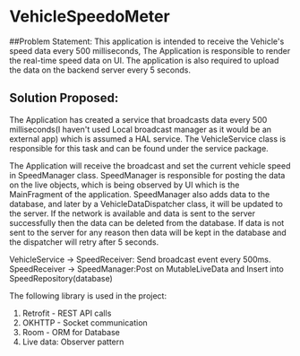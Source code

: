 # VehicleSpeedoMeter
##Problem Statement:
    This application is intended to receive the Vehicle's speed data every 500 milliseconds, The Application is responsible to
    render the real-time speed data on UI. The application is also required to upload the data on the backend server every 5 seconds.

## Solution Proposed:
The Application has created a service that broadcasts data every 500 milliseconds(I haven't used Local broadcast manager as it would be an external app)
    which is assumed a HAL service.
    The VehicleService class is responsible for this task and can be found under the service package.

The Application will receive the broadcast and set the current vehicle speed in SpeedManager class.
SpeedManager is responsible for posting the data on the live objects, which is being observed by UI which is the MainFragment of the application.
SpeedManager also adds data to the database, and later by a VehicleDataDispatcher class, it will be updated to the server.
If the network is available and data is sent to the server successfully then the data can be deleted from the database.
If data is not sent to the server for any reason then data will be kept in the database and the dispatcher will retry after 5 seconds.

VehicleService -> SpeedReceiver: Send broadcast event every 500ms.
SpeedReceiver -> SpeedManager:Post on MutableLiveData<SpeedModel> and Insert into SpeedRepository(database)

The following library is used in the project:
1. Retrofit - REST API calls
2. OKHTTP - Socket communication
3. Room - ORM for Database
4. Live data: Observer pattern
